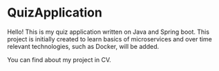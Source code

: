 # QuizApplication

Hello! This is my quiz application written on Java and Spring boot. This project is initially created to learn basics of microservices and over time relevant technologies, such as Docker, will be added.

You can find about my project in CV.
